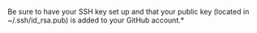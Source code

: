 Be sure to have your SSH key set up and that your public key (located in ~/.ssh/id_rsa.pub) is added to your GitHub account.*
